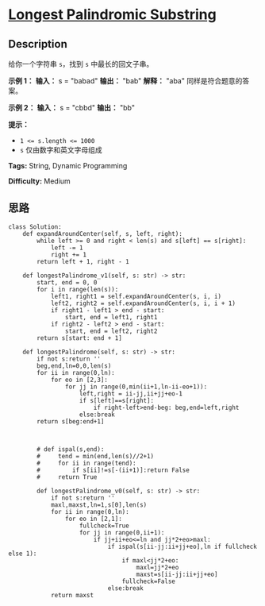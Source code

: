 # [Longest Palindromic Substring][title]

## Description

给你一个字符串 `s`，找到 `s` 中最长的回文子串。



**示例 1：**
            **输入：** s = "babad"    **输出：** "bab"    **解释：** "aba" 同样是符合题意的答案。    

**示例 2：**
            **输入：** s = "cbbd"    **输出：** "bb"    



**提示：**

  * `1 <= s.length <= 1000`
  * `s` 仅由数字和英文字母组成


**Tags:** String, Dynamic Programming

**Difficulty:** Medium

## 思路

``` python3
class Solution:
    def expandAroundCenter(self, s, left, right):
        while left >= 0 and right < len(s) and s[left] == s[right]:
            left -= 1
            right += 1
        return left + 1, right - 1

    def longestPalindrome_v1(self, s: str) -> str:
        start, end = 0, 0
        for i in range(len(s)):
            left1, right1 = self.expandAroundCenter(s, i, i)
            left2, right2 = self.expandAroundCenter(s, i, i + 1)
            if right1 - left1 > end - start:
                start, end = left1, right1
            if right2 - left2 > end - start:
                start, end = left2, right2
        return s[start: end + 1]

    def longestPalindrome(self, s: str) -> str:
        if not s:return ''
        beg,end,ln=0,0,len(s)
        for ii in range(0,ln):
            for eo in [2,3]:
                for jj in range(0,min(ii+1,ln-ii-eo+1)): 
                    left,right = ii-jj,ii+jj+eo-1
                    if s[left]==s[right]:
                        if right-left>end-beg: beg,end=left,right
                    else:break   
        return s[beg:end+1]



        # def ispal(s,end):
        #     tend = min(end,len(s)//2+1)
        #     for ii in range(tend):
        #         if s[ii]!=s[-(ii+1)]:return False
        #     return True       

        def longestPalindrome_v0(self, s: str) -> str:
            if not s:return ''
            maxl,maxst,ln=1,s[0],len(s)
            for ii in range(0,ln):
                for eo in [2,1]:
                    fullcheck=True
                    for jj in range(0,ii+1): 
                        if jj+ii+eo<=ln and jj*2+eo>maxl:
                            if ispal(s[ii-jj:ii+jj+eo],ln if fullcheck else 1):
                                if maxl<jj*2+eo: 
                                    maxl=jj*2+eo
                                    maxst=s[ii-jj:ii+jj+eo]
                                fullcheck=False
                            else:break   
            return maxst


```

[title]: https://leetcode-cn.com/problems/longest-palindromic-substring
